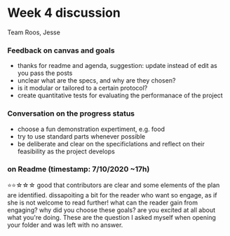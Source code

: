 # Week 4 discussion

Team Roos, Jesse

### Feedback on canvas and goals

+ thanks for readme and agenda, suggestion: update instead of edit as you pass the posts
+ unclear what are the specs, and why are they chosen?
+ is it modular or tailored to a certain protocol?
+ create quantitative tests for evaluating the performanace of the project

### Conversation on the progress status

+ choose a fun demonstration expertiment, e.g. food
+ try to use standard parts whenever possible
+ be deliberate and clear on the specificlations and reflect on their feasibility as the project develops

### on Readme (timestamp: 7/10/2020 ~17h)
⭐⭐☆☆☆
good that contributors are clear and some elements of the plan are identified.
dissapoiting a bit for the reader who want so engage, as if she is not welcome to read further!
what can the reader gain from engaging? why did you choose these goals? are you excited at all about what you're doing. These are the question I asked myself when opening your folder and was left with no answer.  
